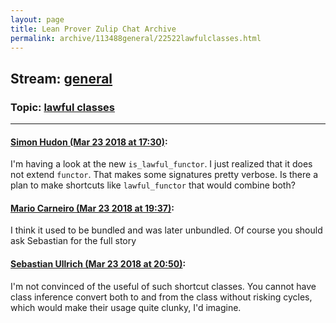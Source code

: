 ```yaml
---
layout: page
title: Lean Prover Zulip Chat Archive 
permalink: archive/113488general/22522lawfulclasses.html
---
```


## Stream: [general](index.html)
### Topic: [lawful classes](22522lawfulclasses.html)

---

#### [Simon Hudon (Mar 23 2018 at 17:30)](https://leanprover.zulipchat.com/#narrow/stream/113488-general/topic/lawful%20classes/near/124114932):
I'm having a look at the new `is_lawful_functor`. I just realized that it does not extend `functor`. That makes some signatures pretty verbose. Is there a plan to make shortcuts like `lawful_functor` that would combine both?

#### [Mario Carneiro (Mar 23 2018 at 19:37)](https://leanprover.zulipchat.com/#narrow/stream/113488-general/topic/lawful%20classes/near/124120584):
I think it used to be bundled and was later unbundled. Of course you should ask Sebastian for the full story

#### [Sebastian Ullrich (Mar 23 2018 at 20:50)](https://leanprover.zulipchat.com/#narrow/stream/113488-general/topic/lawful%20classes/near/124123405):
I'm not convinced of the useful of such shortcut classes. You cannot have class inference convert both to and from the class without risking cycles, which would make their usage quite clunky, I'd imagine.

